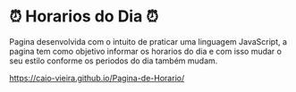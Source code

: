 # ⏰ Horarios do Dia ⏰

Pagina desenvolvida com o intuito de praticar uma linguagem JavaScript, a pagina tem como objetivo informar os horarios do dia e com isso mudar o seu estilo conforme os periodos do dia também mudam.

https://caio-vieira.github.io/Pagina-de-Horario/
